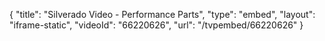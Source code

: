 {
    "title": "Silverado Video - Performance Parts",
    "type": "embed",
    "layout": "iframe-static",
    "videoId": "66220626",
    "url": "\/tvpembed\/66220626"
}